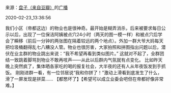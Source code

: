 来源：[盘子（来自豆瓣）](https://www.douban.com/people/zhaoxun69/)的[广播](https://www.douban.com/people/zhaoxun69/status/2828532338/)


2020-02-23_13:36:56


我们小区（帝都这边）的物业也是很神奇。最开始是糊弄消杀，后来被要求每日公示以后，出现了一位保洁阿姨被点穴24小时（两天的图一模一样）和被点穴后学会了瞬移（前后一分钟的两张图在隔着较远的两个地点）。外加一群大爷大妈每天把垃圾桶翻得乱七八糟没人管。物业也很厉害，大家拍照和拼图指出问题以后，潜伏在业主群的物业跳出来说：“我不希望再看到类似图片。”
这就对不起了，全群团结一致跳着脚骂到物业不敢再吱声——从此以后群内气氛就有点变化。
比如昨天晚上突然疯了，集体晒各家吃的喝的报复社会，大半夜的还有人从年夜饭发到手抓饭。
刚刚进群一看，有一位邻居说“我和你拼了！”激动上滑看到底发生了什么，滑了一屏发现是拼菜……
【都憋坏了】【希望可以成立业委会吧但在帝都好像非常难。】

